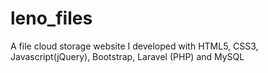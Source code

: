 # leno_files
A file cloud storage website I developed with HTML5, CSS3, Javascript(jQuery), Bootstrap, Laravel (PHP) and MySQL
